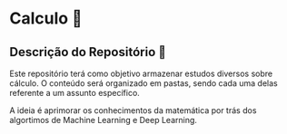# Calculo 🧮

## Descrição do Repositório 📝

Este repositório terá como objetivo armazenar estudos diversos sobre cálculo. O conteúdo será organizado em pastas, sendo cada uma delas referente a um assunto específico.

A ideia é aprimorar os conhecimentos da matemática por trás dos algortimos de Machine Learning e Deep Learning.

